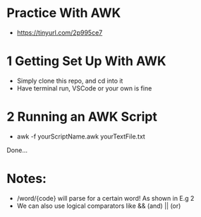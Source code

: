 # Practice With AWK

- https://tinyurl.com/2p995ce7

# 1 Getting Set Up With AWK

- Simply clone this repo, and cd into it
- Have terminal run, VSCode or your own is fine

# 2 Running an AWK Script

- awk -f yourScriptName.awk yourTextFile.txt

Done...

# Notes:

- /word/{code} will parse for a certain word! As shown in E.g 2
- We can also use logical comparators like && (and) || (or)
